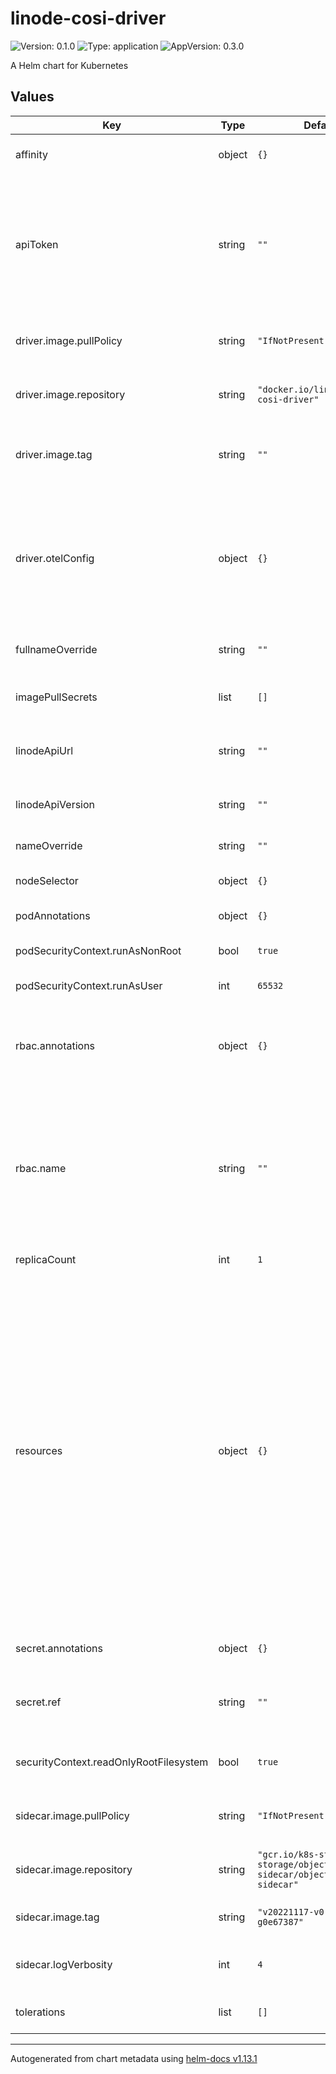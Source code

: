 # linode-cosi-driver

![Version: 0.1.0](https://img.shields.io/badge/Version-0.1.0-informational?style=flat) ![Type: application](https://img.shields.io/badge/Type-application-informational?style=flat) ![AppVersion: 0.3.0](https://img.shields.io/badge/AppVersion-0.3.0-informational?style=flat)

A Helm chart for Kubernetes

## Values

| Key | Type | Default | Description |
|-----|------|---------|-------------|
| affinity | object | `{}` | Node affinity rules for pod assignment. |
| apiToken | string | `""` | Linode API token. This field is **required** unless secret is created before deployment (see `secret.ref` value). |
| driver.image.pullPolicy | string | `"IfNotPresent"` | Driver container image pull policy. |
| driver.image.repository | string | `"docker.io/linode/linode-cosi-driver"` | Driver container image repository. |
| driver.image.tag | string | `""` | Overrides the image tag whose default is the chart appVersion. |
| driver.otelConfig | object | `{}` | OpenTelemetry configuration. All values defined here conform to the OTEL specification, and are not strictly defined in the Chart values. |
| fullnameOverride | string | `""` | Overrides the full chart name. |
| imagePullSecrets | list | `[]` | List of Docker registry secret names to pull images. |
| linodeApiUrl | string | `""` | Linode API URL, leave empty for default. |
| linodeApiVersion | string | `""` | Linode API version, leave empty for default. |
| nameOverride | string | `""` | Overrides the chart name. |
| nodeSelector | object | `{}` | Node labels for pod assignment. |
| podAnnotations | object | `{}` | Annotations to add to the pod. |
| podSecurityContext.runAsNonRoot | bool | `true` | Run the pod as a non-root user. |
| podSecurityContext.runAsUser | int | `65532` | User ID to run the pod as. |
| rbac.annotations | object | `{}` | Annotations to add to the service account, cluster role, and cluster role binding. |
| rbac.name | string | `""` | The name of the service account, cluster role, and cluster role binding to use. If not set, a name is generated using the fullname template. |
| replicaCount | int | `1` | Number of pod replicas. |
| resources | object | `{}` | Specify CPU and memory resource limits if needed. The value defined for CPU limits affects the number of threads used in the driver. The number of CPU seconds allocated above 1 is rounded using floor operation, so it should be done in integer steps (e.g. from 1 to 2). This means that assigning CPU limit of 1.5 will result in only one CPU being used at a time. |
| secret.annotations | object | `{}` | Annotations to add to the secret. |
| secret.ref | string | `""` | Name of existing secret. If not set, a new secret is created. |
| securityContext.readOnlyRootFilesystem | bool | `true` | Container runs with a read-only root filesystem. |
| sidecar.image.pullPolicy | string | `"IfNotPresent"` | Sidecar container image pull policy. |
| sidecar.image.repository | string | `"gcr.io/k8s-staging-sig-storage/objectstorage-sidecar/objectstorage-sidecar"` | Sidecar container image repository. |
| sidecar.image.tag | string | `"v20221117-v0.1.0-22-g0e67387"` | Sidecar container image tag. |
| sidecar.logVerbosity | int | `4` | Log verbosity level for the sidecar container. |
| tolerations | list | `[]` | Tolerations for pod assignment. |

----------------------------------------------
Autogenerated from chart metadata using [helm-docs v1.13.1](https://github.com/norwoodj/helm-docs/releases/v1.13.1)
